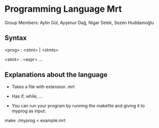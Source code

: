 # Programming Language Mrt
Group Members: Aylin Gül, Ayşenur Dağ, Nigar Selek, Sezen Huddamoğlu


## Syntax

\<prog\> : \<stmt\> | \<stmts\>

\<stmt\> : \<expr\> ...

## Explanations about the language

- Takes a file with extension .mrt
- Has if, while, ...

- You can run your program by running the makefile and giving it to myprog as input:

make
./myprog < example.mrt
